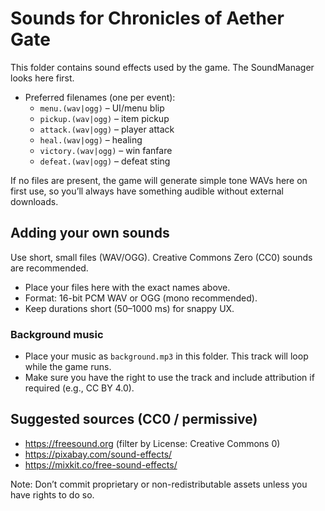 # Sounds for Chronicles of Aether Gate

This folder contains sound effects used by the game. The SoundManager looks here first.

- Preferred filenames (one per event):
  - `menu.(wav|ogg)` – UI/menu blip
  - `pickup.(wav|ogg)` – item pickup
  - `attack.(wav|ogg)` – player attack
  - `heal.(wav|ogg)` – healing
  - `victory.(wav|ogg)` – win fanfare
  - `defeat.(wav|ogg)` – defeat sting

If no files are present, the game will generate simple tone WAVs here on first use, so you’ll always have something audible without external downloads.

## Adding your own sounds
Use short, small files (WAV/OGG). Creative Commons Zero (CC0) sounds are recommended.

- Place your files here with the exact names above.
- Format: 16-bit PCM WAV or OGG (mono recommended).
- Keep durations short (50–1000 ms) for snappy UX.

### Background music
- Place your music as `background.mp3` in this folder. This track will loop while the game runs.
- Make sure you have the right to use the track and include attribution if required (e.g., CC BY 4.0).

## Suggested sources (CC0 / permissive)
- https://freesound.org (filter by License: Creative Commons 0)
- https://pixabay.com/sound-effects/
- https://mixkit.co/free-sound-effects/

Note: Don’t commit proprietary or non-redistributable assets unless you have rights to do so.
